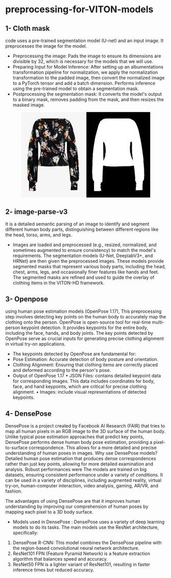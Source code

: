 # preprocessing-for-VITON-models
## 1- Cloth mask
code uses a pre-trained segmentation model (U-net) and an input image.
It preprocesses the image for the model.
* Preprocessing the image: 
Pads the image to ensure its dimensions are divisible by 32, which is necessary for the models that we will use.
* Preparing Input for Model Inference: 
After setting up an albumentations transformation pipeline for normalization, we apply the normalization transformation to the padded image, then convert the normalized image to a PyTorch tensor and add a batch dimension.
Performs inference using the pre-trained model to obtain a segmentation mask.
* Postprocessing the segmentation mask: It converts the model's output to a binary mask, removes padding from the mask, and then resizes the masked image.
<p align="middle">     
    <img src="https://github.com/Aalaa4444/preprocessing-for-VITON-models/blob/main/cloth_mask/cloth.jpg" width="200">     
    <img src="https://github.com/Aalaa4444/preprocessing-for-VITON-models/blob/main/cloth_mask/cloth-mask.jpg" width="200">    
</p>

## 2- image-parse-v3
It is a detailed semantic parsing of an image to identify and segment different human body parts, distinguishing between different regions like the head, torso, arms, and legs.
* Images are loaded and preprocessed (e.g., resized, normalized, and sometimes augmented to ensure consistency) to match the model's requirements. The segmentation models (U-Net, DeeplabV3+, and HRNet) are then given the preprocessed images. These models provide segmented masks that represent various body parts, including the head, chest, arms, legs, and occasionally finer features like hands and feet. The segmented masks are refined and used to guide the overlay of clothing items in the VITON-HD framework.

## 3- Openpose
using human pose estimation models (OpenPose 1.17), This preprocessing step involves detecting key points on the human body to accurately map the clothing onto the person.
OpenPose is open-source tool for real-time multi-person keypoint detection. It provides keypoints for the entire body, including the face, hands, and body joints. The key points detected by OpenPose serve as crucial inputs for generating precise clothing alignment in virtual try-on applications. 
* The keypoints detected by OpenPose are fundamental for:
*  Pose Estimation: Accurate detection of body posture and orientation.
*  Clothing Alignment: Ensuring that clothing items are correctly placed and deformed according to the person's pose.
* Output of OpenPose 1.17
•	JSON Files: contains detailed keypoint data for corresponding images. This data includes coordinates for body, face, and hand keypoints, which are critical for precise clothing alignment.
•	Images:  include visual representations of detected keypoints.

## 4- DensePose
DensePose is a project created by Facebook AI Research (FAIR) that tries to map all human pixels in an RGB image to the 3D surface of the human body.
Unlike typical pose estimation approaches that predict key points, DensePose performs dense human body pose estimation, providing a pixel-to-surface correspondence. This allows for a more detailed and precise understanding of human poses in images.
Why use DensePose models? Detailed human pose estimation that produces dense correspondences rather than just key points, allowing for more detailed examination and analysis.
Robust performances were The models are trained on big datasets, ensuring consistent performance under a variety of conditions.
It can be used in a variety of disciplines, including augmented reality, virtual try-on, human-computer interaction, video analysis, gaming, AR/VR, and fashion.

The advantages of using DensePose are that it improves human understanding by improving our comprehension of human poses by mapping each pixel to a 3D body surface.
* Models used in DensePose : 
DensePose uses a variety of deep learning models to do its tasks. The main models use the ResNet architecture, specifically:
1. DensePose R-CNN: This model combines the DensePose pipeline with the region-based convolutional neural network architecture.
2. ResNet101 FPN (Feature Pyramid Network) is a feature extraction algorithm that balances speed and accuracy.
3. ResNet50 FPN is a lighter variant of ResNet101, resulting in faster inference times but reduced accuracy.
